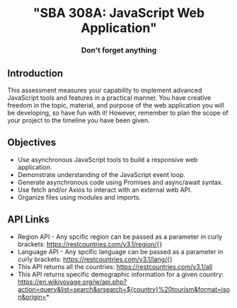 <h1 align="center"> "SBA 308A: JavaScript Web Application" </h1>
<h3 align="center"> Don't forget anything </h3>

## Introduction

This assessment measures your capability to implement advanced JavaScript tools and features in a
practical manner. You have creative freedom in the topic, material, and purpose of the web
application you will be developing, so have fun with it! However, remember to plan the scope of your
project to the timeline you have been given.

## Objectives

- Use asynchronous JavaScript tools to build a responsive web application.
- Demonstrate understanding of the JavaScript event loop.
- Generate asynchronous code using Promises and async/await syntax.
- Use fetch and/or Axios to interact with an external web API.
- Organize files using modules and imports.


## API Links

- Region API - Any spcific region can be passed as a parameter in curly brackets: https://restcountries.com/v3.1/region/{}
- Language API - Any spcific language can be passed as a parameter in curly brackets: https://restcountries.com/v3.1/lang/{}
- This API returns all the countries: https://restcountries.com/v3.1/all
- This API returns specific demographic information for a given country: https://en.wikivoyage.org/w/api.php?action=query&list=search&srsearch=${country}%20tourism&format=json&origin=*

	




